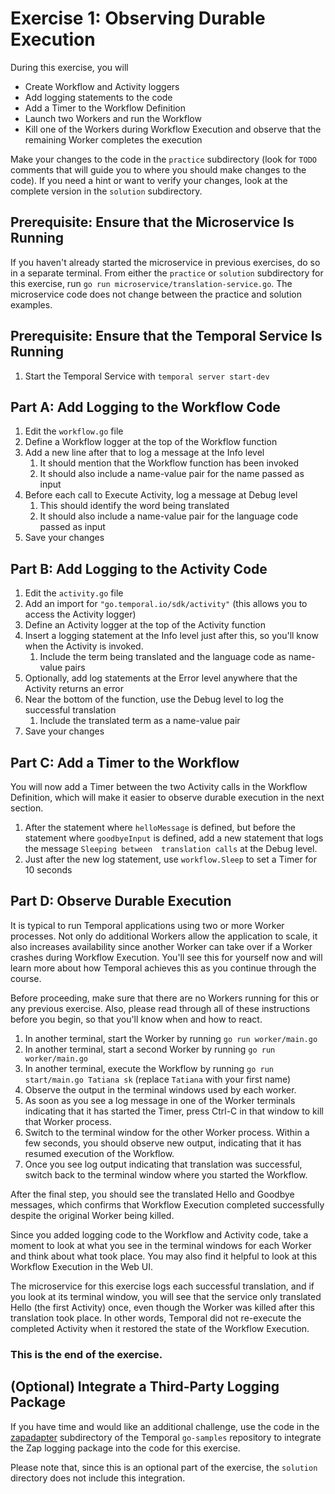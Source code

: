 # Exercise 1: Observing Durable Execution
During this exercise, you will

* Create Workflow and Activity loggers 
* Add logging statements to the code
* Add a Timer to the Workflow Definition
* Launch two Workers and run the Workflow
* Kill one of the Workers during Workflow Execution and observe that the remaining Worker completes the execution

Make your changes to the code in the `practice` subdirectory (look for `TODO` comments that will guide you to where you should make changes to the code). If you need a hint or want to verify your changes, look at the complete version in the `solution` subdirectory.

## Prerequisite: Ensure that the Microservice Is Running

If you haven't already started the microservice in previous exercises, do so in
a separate terminal. From either the `practice` or `solution` subdirectory for
this exercise, run `go run microservice/translation-service.go`. The
microservice code does not change between the practice and solution examples.

## Prerequisite: Ensure that the Temporal Service Is Running

1. Start the Temporal Service with `temporal server start-dev`

## Part A: Add Logging to the Workflow Code

1. Edit the `workflow.go` file
2. Define a Workflow logger at the top of the Workflow function
3. Add a new line after that to log a message at the Info level
   1. It should mention that the Workflow function has been invoked
   2. It should also include a name-value pair for the name passed as input
3. Before each call to Execute Activity, log a message at Debug level
   1. This should identify the word being translated
   2. It should also include a name-value pair for the language code passed as input
4. Save your changes


## Part B: Add Logging to the Activity Code

1. Edit the `activity.go` file
2. Add an import for `"go.temporal.io/sdk/activity"` (this allows you to access the Activity logger)
3. Define an Activity logger at the top of the Activity function
4. Insert a logging statement at the Info level just after this, so you'll know when the Activity is invoked. 
   1. Include the term being translated and the language code as name-value pairs
4. Optionally, add log statements at the Error level anywhere that the Activity returns an error
5. Near the bottom of the function, use the Debug level to log the successful translation
	1. Include the translated term as a name-value pair
6. Save your changes


## Part C: Add a Timer to the Workflow
You will now add a Timer between the two Activity calls in the Workflow Definition, which will make it easier to observe durable execution in the next section.

1. After the statement where `helloMessage` is defined, but before the statement where
   `goodbyeInput` is defined, add a new statement that logs the message `Sleeping between 
    translation calls` at the Debug level.
2. Just after the new log statement, use `workflow.Sleep` to set a Timer for 10 seconds


## Part D: Observe Durable Execution
It is typical to run Temporal applications using two or more Worker processes. Not only do additional Workers allow the application to scale, it also increases availability since another Worker can take over if a Worker crashes during Workflow Execution. You'll see this for yourself now and will learn more about how Temporal achieves this as you continue through the course.

Before proceeding, make sure that there are no Workers running for this or any previous exercise. Also, please read through all of these instructions before you begin, so that you'll know when and how to react.

1. In another terminal, start the Worker by running `go run worker/main.go`
2. In another terminal, start a second Worker by running `go run worker/main.go`
3. In another terminal, execute the Workflow by running `go run start/main.go Tatiana sk` (replace `Tatiana` with your first name) 
4. Observe the output in the terminal windows used by each worker. 
5. As soon as you see a log message in one of the Worker terminals indicating that it has started the Timer, press Ctrl-C in that window to kill that Worker process.
6. Switch to the terminal window for the other Worker process. Within a few seconds, you should observe new output, indicating that it has resumed execution of the Workflow.
7. Once you see log output indicating that translation was successful, switch back to the terminal window where you started the Workflow. 

After the final step, you should see the translated Hello and Goodbye messages, which confirms that Workflow Execution completed successfully despite the original Worker being killed.

Since you added logging code to the Workflow and Activity code, take a moment to look at what you see in the terminal windows for each Worker and think about what took place. You may also find it helpful to look at this Workflow Execution in the Web UI.

The microservice for this exercise logs each successful translation, and if you look at its terminal window, you will see that the service only translated Hello (the first Activity) once, even though the Worker was killed after this translation took place. In other words, Temporal did not re-execute the completed Activity when it restored the state of the Workflow Execution. 

### This is the end of the exercise.


## (Optional) Integrate a Third-Party Logging Package 
If you have time and would like an additional challenge, use the code in the [zapadapter](https://github.com/temporalio/samples-go/tree/main/zapadapter) subdirectory of the Temporal `go-samples` repository to integrate the Zap logging package into the code for this exercise.

Please note that, since this is an optional part of the exercise, the `solution` directory does not include this integration.
